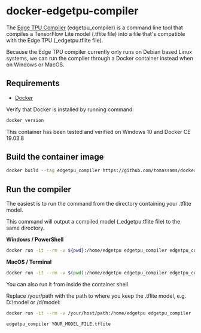 # docker-edgetpu-compiler

The [Edge TPU Compiler](https://coral.ai/docs/edgetpu/compiler/) (edgetpu_compiler) is a command line tool that compiles a TensorFlow Lite model (.tflite file) into a file that's compatible with the Edge TPU (_edgetpu.tflite file).

Because the Edge TPU compiler currently only runs on Debian based Linux systems, we can run the compiler through a Docker container instead when on Windows or MacOS.

## Requirements

- [Docker](https://docs.docker.com/install/)

Verify that Docker is installed by running command:

```sh
docker version
```

This container has been tested and verified on Windows 10 and Docker CE 19.03.8

## Build the container image

```sh
docker build --tag edgetpu_compiler https://github.com/tomassams/docker-edgetpu-compiler.git
```

## Run the compiler

The easiest is to run the command from the directory containing your .tflite model.

This command will output a compiled model (_edgetpu.tflite file) to the same directory.

**Windows / PowerShell**

```sh
docker run -it --rm -v ${pwd}:/home/edgetpu edgetpu_compiler edgetpu_compiler YOUR_MODEL_FILE.tflite
```

**MacOS / Terminal**

```sh
docker run -it --rm -v $(pwd):/home/edgetpu edgetpu_compiler edgetpu_compiler YOUR_MODEL_FILE.tflite
```

You can also run it from inside the container shell.

Replace /your/path with the path to where you keep the .tflite model, e.g. D:\model or /d/model:

```sh
docker run -it --rm -v /your/host/path:/home/edgetpu edgetpu_compiler
```

```sh
edgetpu_compiler YOUR_MODEL_FILE.tflite
```
